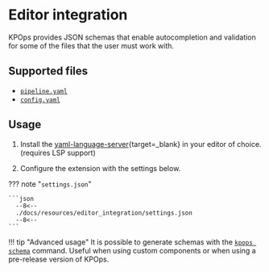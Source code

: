 # Editor integration

KPOps provides JSON schemas that enable autocompletion and validation for some of
the files that the user must work with.

## Supported files

- [`pipeline.yaml`](../../resources/pipeline-components/pipeline.md)
- [`config.yaml`](../core-concepts/config.md)

## Usage

1. Install the
[yaml-language-server](https://github.com/redhat-developer/yaml-language-server#clients){target=_blank}
in your editor of choice. (requires LSP support)

2. Configure the extension with the settings below.

??? note "`settings.json`"

    ```json
      --8<--
      ./docs/resources/editor_integration/settings.json
      --8<--
    ```

!!! tip "Advanced usage"
    It is possible to generate schemas with the [`kpops schema`](./cli-commands.md#kpops-schema) command.
    Useful when using custom components or when using a pre-release version of KPOps.
